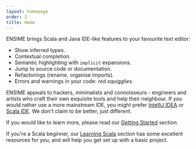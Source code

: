 ```yaml
---
layout: homepage
order: 2
title: Home
---
```


ENSIME brings Scala and Java IDE-like features to your favourite text editor:

- Show inferred types.
- Contextual completion.
- Semantic highlighting with `implicit` expansions.
- Jump to source code or documentation.
- Refactorings (rename, organise imports).
- Errors and warnings in your code: *red squigglies*.

ENSIME appeals to hackers, minimalists and connoisseurs - engineers and artists who craft their own exquisite tools and help their neighbour. If you would rather use a more mainstream IDE, you might prefer [IntelliJ IDEA](https://www.jetbrains.com/help/idea/2016.1/creating-and-running-your-scala-application.html) or [Scala IDE](http://scala-ide.org/). We don't claim to be better, just different.

If you would like to learn more, please read our [Getting Started](getting_started) section.

If you're a Scala beginner, our [Learning Scala](learning_scala) section has some excellent resources for you, and will help you get set up with a basic project.
